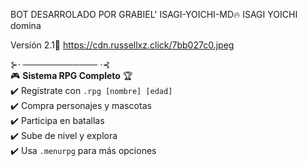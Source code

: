 BOT DESARROLADO POR GRABIEL'
ISAGI-YOICHI-MD🔥
ISAGI YOICHI domina

Versión 2.1🔮
https://cdn.russellxz.click/7bb027c0.jpeg


⊱⋅ ──────────── ⋅⊰  
🎮 **Sistema RPG Completo** 🏆  
✔️ Regístrate con `.rpg [nombre] [edad]`  
✔️ Compra personajes y mascotas  
✔️ Participa en batallas  
✔️ Sube de nivel y explora  
✔️ Usa `.menurpg` para más opciones  
